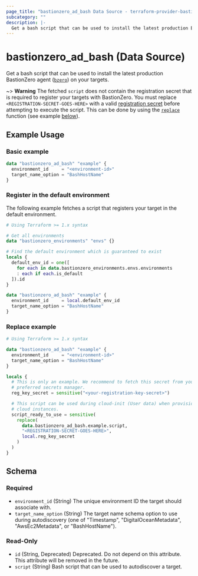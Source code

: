 ```yaml
---
page_title: "bastionzero_ad_bash Data Source - terraform-provider-bastionzero"
subcategory: ""
description: |-
  Get a bash script that can be used to install the latest production BastionZero agent (bzero https://github.com/bastionzero/bzero) on your targets.
---
```


# bastionzero_ad_bash (Data Source)

Get a bash script that can be used to install the latest production BastionZero agent ([`bzero`](https://github.com/bastionzero/bzero)) on your targets.

~> **Warning** The fetched `script` does not contain the registration secret
that is required to register your targets with BastionZero. You must replace
`<REGISTRATION-SECRET-GOES-HERE>` with a valid [registration
secret](https://docs.bastionzero.com/docs/admin-guide/authorization#registration-api-keys)
before attempting to execute the script. This can be done by using the
[`replace`](https://www.terraform.io/language/functions/replace) function (see
example [below](#replace-example)).

## Example Usage

### Basic example

```terraform
data "bastionzero_ad_bash" "example" {
  environment_id     = "<environment-id>"
  target_name_option = "BashHostName"
}
```

### Register in the default environment

The following example fetches a script that registers your target in the default
environment.

```terraform
# Using Terraform >= 1.x syntax

# Get all environments
data "bastionzero_environments" "envs" {}

# Find the default environment which is guaranteed to exist
locals {
  default_env_id = one([
    for each in data.bastionzero_environments.envs.environments
    : each if each.is_default
  ]).id
}

data "bastionzero_ad_bash" "example" {
  environment_id     = local.default_env_id
  target_name_option = "BashHostName"
}
```

### Replace example

```terraform
# Using Terraform >= 1.x syntax

data "bastionzero_ad_bash" "example" {
  environment_id     = "<environment-id>"
  target_name_option = "BashHostName"
}

locals {
  # This is only an example. We recommend to fetch this secret from your
  # preferred secrets manager.
  reg_key_secret = sensitive("<your-registration-key-secret>")

  # This script can be used during cloud-init (User data) when provisioning your
  # cloud instances. 
  script_ready_to_use = sensitive(
    replace(
      data.bastionzero_ad_bash.example.script,
      "<REGISTRATION-SECRET-GOES-HERE>",
      local.reg_key_secret
    )
  )
}
```

<!-- schema generated by tfplugindocs -->
## Schema

### Required

- `environment_id` (String) The unique environment ID the target should associate with.
- `target_name_option` (String) The target name schema option to use during autodiscovery (one of "Timestamp", "DigitalOceanMetadata", "AwsEc2Metadata", or "BashHostName").

### Read-Only

- `id` (String, Deprecated) Deprecated. Do not depend on this attribute. This attribute will be removed in the future.
- `script` (String) Bash script that can be used to autodiscover a target.